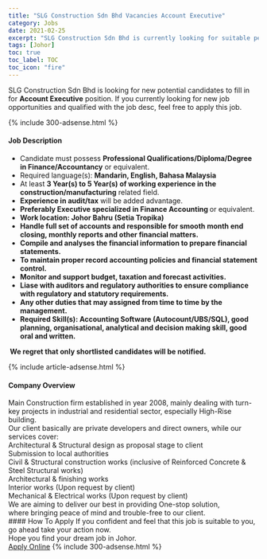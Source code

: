```yaml
---
title: "SLG Construction Sdn Bhd Vacancies Account Executive" 
category: Jobs 
date: 2021-02-25 
excerpt: "SLG Construction Sdn Bhd is currently looking for suitable person to fill in the Account Executive which based in Johor" 
tags: [Johor] 
toc: true 
toc_label: TOC 
toc_icon: "fire" 
--- 
```


<p>SLG Construction Sdn Bhd is looking for new potential candidates to fill in for <b>Account Executive</b> position. If you currently looking for new job opportunities and qualified with the job desc, feel free to apply this job.
</p>{% include 300-adsense.html %} 
<div><div><h4>Job Description</h4></div><div><div><span><div><ul><li>Candidate must possess <strong>Professional Qualifications/Diploma/Degree in Finance/Accountancy</strong> or equivalent.</li><li>Required language(s):&#160;<strong>Mandarin, English, Bahasa Malaysia</strong></li><li>At least <strong>3&#160;Year(s) to 5 Year(s) of working experience in the construction/manufacturing</strong> related field.</li><li><strong>Experience in audit/tax</strong> will be added advantage.</li><li><strong>Preferably Executive specialized in Finance Accounting </strong>or equivalent.</li><li><strong>Work location: Johor Bahru (Setia Tropika)</strong></li><li><strong>Handle full set of accounts and responsible for smooth month end closing, monthly reports and other financial matters.</strong></li><li><strong>Compile and analyses the financial information to prepare financial statements.</strong></li><li><strong>To maintain proper record accounting policies and financial statement control.</strong></li><li><strong>Monitor and support budget, taxation and forecast activities.</strong></li><li><strong>Liase with auditors and regulatory authorities to ensure compliance with regulatory and statutory requirements.</strong></li><li><strong>Any other duties that may assigned from time to time by the management.</strong></li><li><strong>Required Skill(s): Accounting Software (Autocount/UBS/SQL), good planning, organisational, analytical and decision making skill, good oral and written.&#160;</strong></li></ul><p><strong>&#160;We regret that only shortlisted candidates will be notified.</strong></p></div></span></div></div></div> 
{% include article-adsense.html %} 
<div><div><h4>Company Overview</h4></div><div><div><span><div><div>Main&#160;Construction firm established in&#160;year 2008, mainly dealing with turn-key projects in industrial and residential sector, especially High-Rise building.</div>
<div>Our client basically are private developers and direct owners, while our services cover:</div>
<div>Architectural &amp; Structural design as proposal stage to client</div>
<div>Submission to local authorities</div>
<div>Civil &amp; Structural construction works (inclusive of Reinforced Concrete &amp; Steel Structural works)</div>
<div>Architectural&#160;&amp; finishing works</div>
<div>Interior works (Upon request by client)</div>
<div>Mechanical &amp; Electrical works (Upon request by client)</div>
<div>We are aiming to deliver our best in providing One-stop solution, where&#160;bringing peace of mind and&#160;trouble-free to&#160;our client.</div></div></span></div></div></div> 
#### How To Apply 
If you confident and feel that this job is suitable to you, go ahead take your action now. <br/> 
Hope you find your dream job in Johor. <br/> 
<a href="https://www.jobstreet.com.my/en/job/account-executive-4488296?jobId=jobstreet-my-job-4488296&" class="btn btn--info" target="_blank" rel="nofollow noopenner">Apply Online</a> 
{% include 300-adsense.html %} 